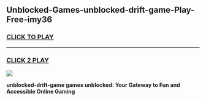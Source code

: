 
## Unblocked-Games-unblocked-drift-game-Play-Free-imy36
<h3>
<a href="https://premium76.site?title=unblocked-drift-game&ref=18A1">CLICK TO PLAY</a></h3>
<hr>

<h3>
<a href="https://premium76.site?title=unblocked-drift-game&ref=18A1">CLICK 2 PLAY</a>
  
</h3>

<a href="https://premium76.site?title=unblocked-drift-game&ref=18A1"><img src="https://clearcache.store/games.png"></a>


**unblocked-drift-game games unblocked: Your Gateway to Fun and Accessible Online Gaming**

